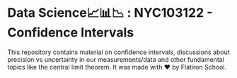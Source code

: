 # Data Science📈📊📉  : NYC103122 - Confidence Intervals

This repository contains material on confidence intervals, discussions about precision vs uncertainty in our measurements/data and other fundamental topics like the central limit theorem. It was made with ❤️ by Flatiron School. 


